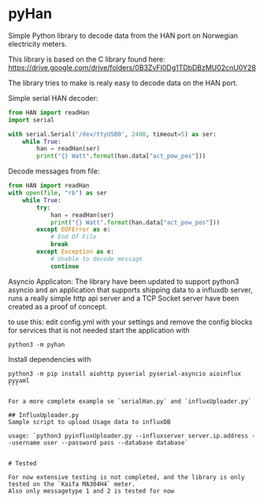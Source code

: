 # pyHan

Simple Python library to decode data from the HAN port on Norwegian electricity meters.

This library is based on the C library found here: https://drive.google.com/drive/folders/0B3ZvFI0Dg1TDbDBzMU02cnU0Y28


The library tries to make is realy easy to decode data on the HAN port.

Simple serial HAN decoder:
```python
from HAN import readHan
import serial

with serial.Serial('/dev/ttyUSB0', 2400, timeout=5) as ser:
    while True:
        han = readHan(ser)
        print("{} Watt".format(han.data["act_pow_pos"]))
``` 


Decode messages from file:
```python
from HAN import readHan
with open(file, "rb") as ser
    while True:
        try:
            han = readHan(ser)
            print("{} Watt".format(han.data["act_pow_pos"]))
        except EOFError as e:
            # End Of File
            break
        except Exception as e:
            # Unable to decode message
            continue

```

Asyncio Applicaton:
The library have been updated to support python3 asyncio and an application that supports
shipping data to a influxdb server, runs a really simple http api server and a TCP Socket
server have been created as a proof of concept.

to use this: edit config.yml with your settings and remove the config blocks for services that is not needed
start the application with 
```
python3 -m pyhan
```
Install dependencies with
````
python3 -m pip install aiohttp pyserial pyserial-asyncio aioinflux pyyaml 
```

For a more complete example se `serialHan.py` and `influxUploader.py`

## InfluxUploader.py
Sample script to upload Usage data to influxDB

usage: `python3 pyinfluxUploader.py --influxserver server.ip.address --username user --password pass --database database`


# Tested

For now extensive testing is not completed, and the library is only tested on the `Kaifa MA304H4` meter.
Also only messagetype 1 and 2 is tested for now
